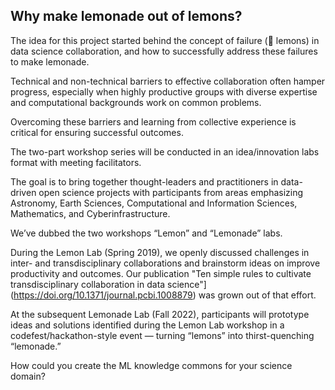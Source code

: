 ## Why make lemonade out of lemons?

The idea for this project started behind the concept of failure (:lemon: lemons) in data science collaboration, and how to successfully address these failures to make lemonade.

Technical and non-technical barriers to effective collaboration often hamper progress, especially when highly productive groups with diverse expertise and computational backgrounds work on common problems. 

Overcoming these barriers and learning from collective experience is critical for ensuring successful outcomes.

The two-part workshop series will be conducted in an idea/innovation labs format with meeting facilitators. 

The goal is to bring together thought-leaders and practitioners in data-driven open science projects with participants from areas emphasizing Astronomy, Earth Sciences, Computational and Information Sciences, Mathematics, and Cyberinfrastructure.

We’ve dubbed the two workshops “Lemon” and “Lemonade” labs. 

During the Lemon Lab (Spring 2019), we openly discussed challenges in inter- and transdisciplinary collaborations and brainstorm ideas on improve productivity and outcomes. Our publication "Ten simple rules to cultivate transdisciplinary collaboration in data science"](https://doi.org/10.1371/journal.pcbi.1008879) was grown out of that effort. 

At the subsequent Lemonade Lab (Fall 2022), participants will prototype ideas and solutions identified during the Lemon Lab workshop in a codefest/hackathon-style event — turning “lemons” into thirst-quenching “lemonade.”

How could you create the ML knowledge commons for your science domain?